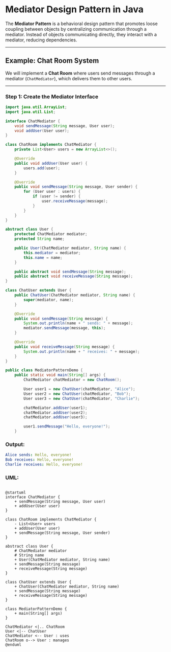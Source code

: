 # Mediator Design Pattern in Java

The **Mediator Pattern** is a behavioral design pattern that promotes loose coupling between objects by centralizing communication through a mediator. Instead of objects communicating directly, they interact with a mediator, reducing dependencies.

---

## Example: Chat Room System

We will implement a **Chat Room** where users send messages through a mediator (`ChatMediator`), which delivers them to other users.

---

### Step 1: Create the Mediator Interface

```java
import java.util.ArrayList;
import java.util.List;

interface ChatMediator {
    void sendMessage(String message, User user);
    void addUser(User user);
}
```

```java
class ChatRoom implements ChatMediator {
    private List<User> users = new ArrayList<>();

    @Override
    public void addUser(User user) {
        users.add(user);
    }

    @Override
    public void sendMessage(String message, User sender) {
        for (User user : users) {
            if (user != sender) {
                user.receiveMessage(message);
            }
        }
    }
}

```

```java
abstract class User {
    protected ChatMediator mediator;
    protected String name;

    public User(ChatMediator mediator, String name) {
        this.mediator = mediator;
        this.name = name;
    }

    public abstract void sendMessage(String message);
    public abstract void receiveMessage(String message);
}

```


```java
class ChatUser extends User {
    public ChatUser(ChatMediator mediator, String name) {
        super(mediator, name);
    }

    @Override
    public void sendMessage(String message) {
        System.out.println(name + " sends: " + message);
        mediator.sendMessage(message, this);
    }

    @Override
    public void receiveMessage(String message) {
        System.out.println(name + " receives: " + message);
    }
}

```


```java
public class MediatorPatternDemo {
    public static void main(String[] args) {
        ChatMediator chatMediator = new ChatRoom();

        User user1 = new ChatUser(chatMediator, "Alice");
        User user2 = new ChatUser(chatMediator, "Bob");
        User user3 = new ChatUser(chatMediator, "Charlie");

        chatMediator.addUser(user1);
        chatMediator.addUser(user2);
        chatMediator.addUser(user3);

        user1.sendMessage("Hello, everyone!");
    }
```
### Output:
```yaml
Alice sends: Hello, everyone!
Bob receives: Hello, everyone!
Charlie receives: Hello, everyone!
```

### UML:

```plantuml

@startuml
interface ChatMediator {
    + sendMessage(String message, User user)
    + addUser(User user)
}

class ChatRoom implements ChatMediator {
    - List<User> users
    + addUser(User user)
    + sendMessage(String message, User sender)
}

abstract class User {
    # ChatMediator mediator
    # String name
    + User(ChatMediator mediator, String name)
    + sendMessage(String message)
    + receiveMessage(String message)
}

class ChatUser extends User {
    + ChatUser(ChatMediator mediator, String name)
    + sendMessage(String message)
    + receiveMessage(String message)
}

class MediatorPatternDemo {
    + main(String[] args)
}

ChatMediator <|.. ChatRoom
User <|-- ChatUser
ChatMediator <-- User : uses
ChatRoom o--> User : manages
@enduml
```

